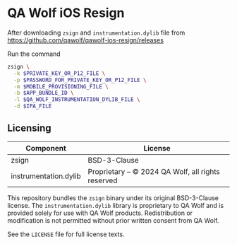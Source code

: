 # QA Wolf iOS Resign

After downloading `zsign` and `instrumentation.dylib` file from https://github.com/qawolf/qawolf-ios-resign/releases

Run the command
```bash
zsign \
  -k $PRIVATE_KEY_OR_P12_FILE \
  -p $PASSWORD_FOR_PRIVATE_KEY_OR_P12_FILE \
  -m $MOBILE_PROVISIONING_FILE \
  -b $APP_BUNDLE_ID \
  -l $QA_WOLF_INSTRUMENTATION_DYLIB_FILE \
  -d $IPA_FILE
```

## Licensing

| Component | License |
|-----------|---------|
| zsign | BSD-3-Clause |
| instrumentation.dylib | Proprietary – © 2024 QA Wolf, all rights reserved |

This repository bundles the `zsign` binary under its original BSD-3-Clause license.
The `instrumentation.dylib` library is proprietary to QA Wolf and is provided solely for use with QA Wolf products. Redistribution or modification is not permitted without prior written consent from QA Wolf.

See the `LICENSE` file for full license texts.